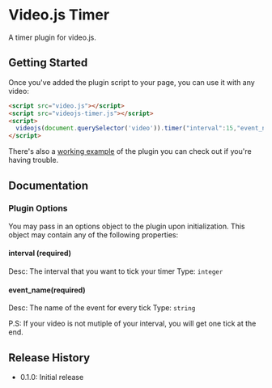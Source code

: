 # Video.js Timer

A timer plugin for video.js.

## Getting Started

Once you've added the plugin script to your page, you can use it with any video:

```html
<script src="video.js"></script>
<script src="videojs-timer.js"></script>
<script>
  videojs(document.querySelector('video')).timer("interval":15,"event_name":"test");
</script>
```

There's also a [working example](example.html) of the plugin you can check out if you're having trouble.

## Documentation
### Plugin Options

You may pass in an options object to the plugin upon initialization. This
object may contain any of the following properties:

#### interval (required)
Desc: The interval that you want to tick your timer
Type: `integer`

#### event_name(required)
Desc: The name of the event for every tick
Type: `string`

P.S:
If your video is not mutiple of your interval, you will get one tick at the end.


## Release History

 - 0.1.0: Initial release
